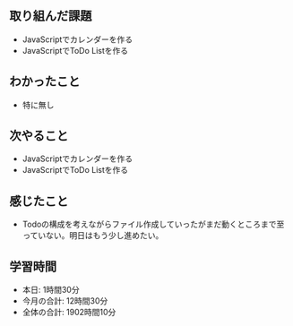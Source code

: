 ## 取り組んだ課題
- JavaScriptでカレンダーを作る
- JavaScriptでToDo Listを作る
## わかったこと
- 特に無し
## 次やること
- JavaScriptでカレンダーを作る
- JavaScriptでToDo Listを作る
## 感じたこと
- Todoの構成を考えながらファイル作成していったがまだ動くところまで至っていない。明日はもう少し進めたい。
## 学習時間
- 本日: 1時間30分
- 今月の合計: 12時間30分
- 全体の合計: 1902時間10分
